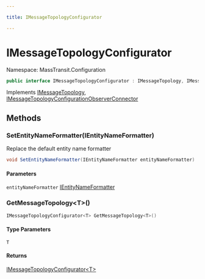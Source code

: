 ```yaml
---

title: IMessageTopologyConfigurator

---
```


# IMessageTopologyConfigurator

Namespace: MassTransit.Configuration

```csharp
public interface IMessageTopologyConfigurator : IMessageTopology, IMessageTopologyConfigurationObserverConnector
```

Implements [IMessageTopology](../masstransit/imessagetopology), [IMessageTopologyConfigurationObserverConnector](../masstransit-configuration/imessagetopologyconfigurationobserverconnector)

## Methods

### **SetEntityNameFormatter(IEntityNameFormatter)**

Replace the default entity name formatter

```csharp
void SetEntityNameFormatter(IEntityNameFormatter entityNameFormatter)
```

#### Parameters

`entityNameFormatter` [IEntityNameFormatter](../masstransit/ientitynameformatter)<br/>

### **GetMessageTopology\<T\>()**

```csharp
IMessageTopologyConfigurator<T> GetMessageTopology<T>()
```

#### Type Parameters

`T`<br/>

#### Returns

[IMessageTopologyConfigurator\<T\>](../masstransit-configuration/imessagetopologyconfigurator-1)<br/>
